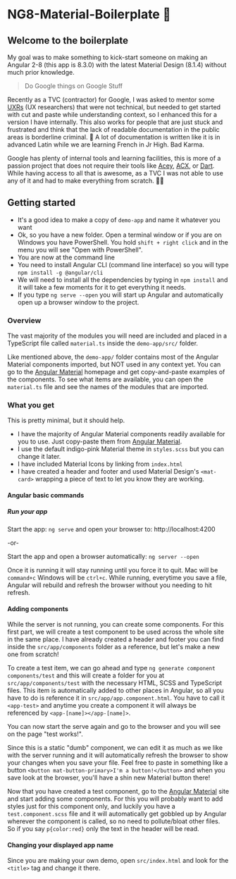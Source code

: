 
  

  

# NG8-Material-Boilerplate :dash:

  

  

## Welcome to the boilerplate

  

  

My goal was to make something to kick-start someone on making an Angular 2-8 (this app is 8.3.0) with the latest Material Design (8.1.4) without much prior knowledge.

  

  

> Do Google things on Google Stuff




Recently as a TVC (contractor) for Google, I was asked to mentor some [UXRs](go/uxr) (UX researchers) that were not technical, but needed to get started with cut and paste while understanding context, so I enhanced this for a version I have internally. This also works for people that are just stuck and frustrated and think that the lack of readable documentation in the public areas is borderline criminal. :cop: A lot of documentation is written like it is in advanced Latin while we are learning French in Jr High. Bad Karma.

Google has plenty of internal tools and learning facilities, this is more of a passion project that does not require their tools like [Acey](go/acey), [ACX](go/acx), or [Dart](https://dart.dev/). While having access to all that is awesome, as a TVC I was not able to use any of it and had to make everything from scratch. :man_facepalming:

  

## Getting started
- It's a good idea to make a copy of `demo-app` and name it whatever you want
- Ok, so you have a new folder. Open a terminal window or if you are on Windows you have PowerShell. You hold `shift + right click` and in the menu you will see "Open with PowerShell".
- You are now at the command line
- You need to install Angular CLI (command line interface) so you will type `npm install -g @angular/cli`
- We will need to install all the dependencies by typing in `npm install` and it will take a few moments for it to get everything it needs.
- If you type `ng serve --open` you will start up Angular and automatically open up a browser window to the project.
  

### Overview

  

The vast majority of the modules you will need are included and placed in a TypeScript file called `material.ts` inside the `demo-app/src/` folder.

  

  

Like mentioned above, the `demo-app/` folder contains most of the Angular Material components imported, but NOT used in any context yet. You can go to the [Angular Material](https://material.angular.io/components/categories) homepage and get copy-and-paste examples of the components. To see what items are available, you can open the `material.ts` file and see the names of the modules that are imported.

  
### What you get
This is pretty minimal, but it should help. 
- I have the majority of Angular Material components readily available for you to use. Just copy-paste them from [Angular Material](https://material.angular.io/components/categories).
- I use the default indigo-pink Material theme in `styles.scss` but you can change it later.
- I have included Material Icons by linking from `index.html`
- I have created a header and footer and used Material Design's `<mat-card>` wrapping a piece of text to let you know they are working.

#### Angular basic commands

  



  

  

##### Run your app

  

Start the app: `ng serve` and open your browser to: http://localhost:4200

  

-or-

  

Start the app and open a browser automatically: `ng server --open`

  

  

Once it is running it will stay running until you force it to quit. Mac will be `command+c` Windows will be `ctrl+c`. While running, everytime you save a file, Angular will rebuild and refresh the browser without you needing to hit refresh.

  

  

#### Adding components

  

While the server is not running, you can create some components. For this first part, we will create a test component to be used across the whole site in the same place. I have already created a header and footer you can find inside the `src/app/components` folder as a reference, but let's make a new one from scratch!

  

To create a test item, we can go ahead and type `ng generate component components/test` and this will create a folder for you at `src/app/components/test` with the necessary HTML, SCSS and TypeScript files. This item is automatically added to other places in Angular, so all you have to do is reference it in `src/app/app.component.html`. You have to call it `<app-test>` and anytime you create a component it will always be referenced by `<app-[name]></app-[name]>`.

  

You can now start the serve again and go to the browser and you will see on the page "test works!".

Since this is a static "dumb" component, we can edit it as much as we like with the server running and it will automatically refresh the browser to show your changes when you save your file. Feel free to paste in something like a button `<button mat-button-primary>I'm a button!</button>` and when you save look at the browser, you'll have a shin new Material button there!

Now that you have created a test component, go to the [Angular Material](https://material.angular.io/components/categories) site and start adding some components. For this you will probably want to add styles just for this component only, and luckily you have a `test.component.scss` file and it will automatically get gobbled up by Angular wherever the component is called, so no need to pollute/bloat other files. So if you say `p{color:red}` only the text in the header will be read.

#### Changing your displayed app name

Since you are making your own demo, open `src/index.html` and look for the `<title>` tag and change it there.
